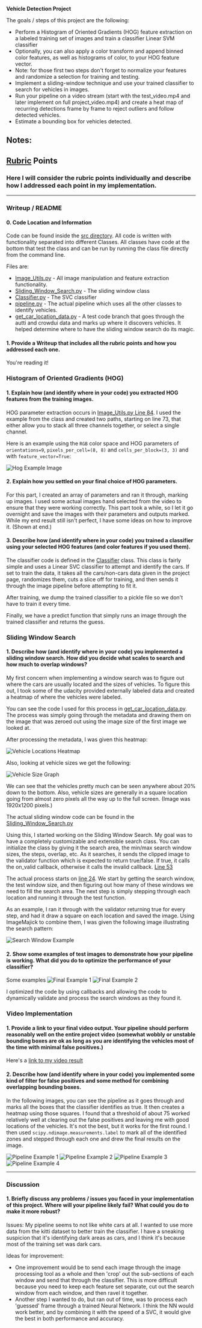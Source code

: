 **Vehicle Detection Project**

The goals / steps of this project are the following:

* Perform a Histogram of Oriented Gradients (HOG) feature extraction on a labeled training set of images and train a classifier Linear SVM classifier
* Optionally, you can also apply a color transform and append binned color features, as well as histograms of color, to your HOG feature vector. 
* Note: for those first two steps don't forget to normalize your features and randomize a selection for training and testing.
* Implement a sliding-window technique and use your trained classifier to search for vehicles in images.
* Run your pipeline on a video stream (start with the test_video.mp4 and later implement on full project_video.mp4) and create a heat map of recurring detections frame by frame to reject outliers and follow detected vehicles.
* Estimate a bounding box for vehicles detected.

[//]: # (Image References)
[hog_image]: ./writeup_images/hog_channel0.png
[vehicle_location]: ./writeup_images/autti.png
[vehicle_sizes]: ./writeup_images/autti_car_sizes.png
[search_example]: ./writeup_images/sliding_window_example.gif
[final_example1]: ./output_images/test1.jpg
[final_example2]: ./output_images/test2.jpg
[pipeline_example1]: ./writeup_images/Example1.png
[pipeline_example2]: ./writeup_images/Example2.png
[pipeline_example3]: ./writeup_images/Example3.png
[pipeline_example4]: ./writeup_images/Example4.png
[video1]: ./project_video.mp4


## Notes:

## [Rubric](https://review.udacity.com/#!/rubrics/513/view) Points
### Here I will consider the rubric points individually and describe how I addressed each point in my implementation.  

---
### Writeup / README

#### 0. Code Location and Information
Code can be found inside the [src directory](https://github.com/stridera/CarND-Vehicle-Detection/tree/master/src).  All code is written with functionality separated into different Classes.  All classes have code at the bottom that test the class and can be run by running the class file directly from the command line.

Files are:

* [Image\_Utils.py](https://github.com/stridera/CarND-Vehicle-Detection/blob/master/src/Image_Utils.py) - All image manipulation and feature extraction functionality.
* [Sliding\_Window\_Search.py](https://github.com/stridera/CarND-Vehicle-Detection/blob/master/src/Sliding_Window_Search.py) - The sliding window class
* [Classifier.py](https://github.com/stridera/CarND-Vehicle-Detection/blob/master/src/Classifier.py) - The SVC classifier
* [pipeline.py](https://github.com/stridera/CarND-Vehicle-Detection/blob/master/src/pipeline.py) - The actual pipeline which uses all the other classes to identify vehicles.
* [get_car_location_data.py](https://github.com/stridera/CarND-Vehicle-Detection/blob/master/src/get_car_location_data.py) - A test code branch that goes through the autti and crowdui data and marks up where it discovers vehicles.  It helped determine where to have the sliding window search do its magic.

#### 1. Provide a Writeup that includes all the rubric points and how you addressed each one.

You're reading it!

### Histogram of Oriented Gradients (HOG)

#### 1. Explain how (and identify where in your code) you extracted HOG features from the training images.

HOG parameter extraction occurs in [Image\_Utils.py Line 84](https://github.com/stridera/CarND-Vehicle-Detection/blob/master/src/Image_Utils.py#L84).  I used the example from the class and created two paths, starting on line 73, that either allow you to stack all three channels together, or select a single channel.

Here is an example using the `RGB` color space and HOG parameters of `orientations=9`, `pixels_per_cell=(8, 8)` and `cells_per_block=(3, 3)` and with `feature_vector=True`:

![Hog Example Image][hog_image]

#### 2. Explain how you settled on your final choice of HOG parameters.

For this part, I created an array of parameters and ran it through, marking up images.  I used some actual images hand selected from the video to ensure that they were working correctly.  This part took a while, so I let it go overnight and save the images with their parameters and outputs marked.  While my end result still isn't perfect, I have some ideas on how to improve it.  (Shown at end.)

#### 3. Describe how (and identify where in your code) you trained a classifier using your selected HOG features (and color features if you used them).

The classifier code is defined in the [Classifier](https://github.com/stridera/CarND-Vehicle-Detection/blob/master/src/Classifier.py) class.  This class is fairly simple and uses a Linear SVC classifier to attempt and identify the cars.  If set to train the data, it takes all the cars/non-cars data given in the project page, randomizes them, cuts a slice off for training, and then sends it through the image pipeline before attempting to fit it.

After training, we dump the trained classifier to a pickle file so we don't have to train it every time.

Finally, we have a predict function that simply runs an image through the trained classifier and returns the guess.


### Sliding Window Search

#### 1. Describe how (and identify where in your code) you implemented a sliding window search.  How did you decide what scales to search and how much to overlap windows?

My first concern when implementing a window search was to figure out where the cars are usually located and the sizes of vehicles.  To figure this out, I took some of the udacity provided externally labeled data and created a heatmap of where the vehicles were labeled.  

You can see the code I used for this process in [get_car_location_data.py](https://github.com/stridera/CarND-Vehicle-Detection/blob/master/src/get_car_location_data.py).  The process was simply going through the metadata and drawing them on the image that was zeroed out using the image size of the first image we looked at.

After processing the metadata, I was given this heatmap:

![Vehicle Locations Heatmap][vehicle_location]

Also, looking at vehicle sizes we get the following:

![Vehicle Size Graph][vehicle_sizes]

We can see that the vehicles pretty much can be seen anywhere about 20% down to the bottom.  Also, vehicle sizes are generally in a square location going from almost zero pixels all the way up to the full screen.  (Image was 1920x1200 pixels.)  

The actual sliding window code can be found in the [Sliding\_Window\_Search.py](https://github.com/stridera/CarND-Vehicle-Detection/blob/master/src/Sliding_Window_Search.py)

Using this, I started working on the Sliding Window Search.  My goal was to have a completely customizable and extensible search class.  You can initialize the class by giving it the search area, the min/max search window sizes, the steps, overlap, etc.  As it searches, it sends the clipped image to the validator function which is expected to return true/false.  If true, it calls the on_valid callback, otherwise it calls the invalid callback.  [Line 53](https://github.com/stridera/CarND-Vehicle-Detection/blob/master/src/Sliding_Window_Search.py#L53)


The actual process starts on [line 24](https://github.com/stridera/CarND-Vehicle-Detection/blob/master/src/Sliding_Window_Search.py#L24).  We start by getting the search window, the test window size, and then figuring out how many of these windows we need to fill the search area.  The next step is simply stepping through each location and running it through the test function.

As an example, I ran it through with the validator returning true for every step, and had it draw a square on each location and saved the image.  Using ImageMajick to combine them, I was given the following image illustrating the search pattern:

![Search Window Example][search_example]

#### 2. Show some examples of test images to demonstrate how your pipeline is working.  What did you do to optimize the performance of your classifier?

Some examples
![Final Example 1][final_example1]
![Final Example 2][final_example2]

I optimized the code by using callbacks and allowing the code to dynamically validate and process the search windows as they found it.

### Video Implementation

#### 1. Provide a link to your final video output.  Your pipeline should perform reasonably well on the entire project video (somewhat wobbly or unstable bounding boxes are ok as long as you are identifying the vehicles most of the time with minimal false positives.)
Here's a [link to my video result](./project_video-processed.mp4)


#### 2. Describe how (and identify where in your code) you implemented some kind of filter for false positives and some method for combining overlapping bounding boxes.

In the following images, you can see the pipeline as it goes through and marks all the boxes that the classifier identifies as true.  It then creates a heatmap using those squares.  I found that a threshold of about 75 worked relatively well at clearing out the false positives and leaving me with good locations of the vehicles.  It's not the best, but it works for the first round.  I then used `scipy.ndimage.measurements.label` to mark all of the identified zones and stepped through each one and drew the final results on the image.

![Pipeline Example 1][pipeline_example1]
![Pipeline Example 2][pipeline_example2]
![Pipeline Example 3][pipeline_example3]
![Pipeline Example 4][pipeline_example4]

---

### Discussion

#### 1. Briefly discuss any problems / issues you faced in your implementation of this project.  Where will your pipeline likely fail?  What could you do to make it more robust?

Issues:
My pipeline seems to not like white cars at all.  I wanted to use more data from the kitti dataset to better train the classifier.  I have a sneaking suspicion that it's identifying dark areas as cars, and I think it's because most of the training set was dark cars.

Ideas for improvement:

* One improvement would be to send each image through the image processing tool as a whole and then 'crop' out the sub-sections of each window and send that through the classifier.  This is more difficult because you need to keep each feature set separate, cut out the search window from each window, and then ravel it together.
* Another step I wanted to do, but ran out of time, was to process each 'guessed' frame through a trained Neural Network.  I think the NN would work better, and by combining it with the speed of a SVC, it would give the best in both performance and accuracy.
